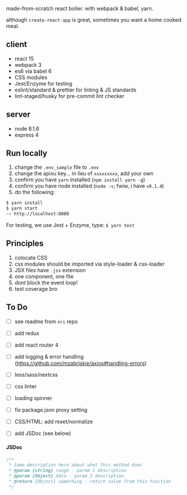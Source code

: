 made-from-scratch react boiler.  with webpack & babel, yarn.

although `create-react-app` is great, sometimes you want a home cooked meal.

## client
- react 15
- webpack 3
- es6 via babel 6
- CSS modules
- Jest/Enzyme for testing
- eslint/standard & prettier for linting & JS standards
- lint-staged/husky for pre-commit lint checker

## server
- node 8.1.6
- express 4

## Run locally
1. change the `.env_sample` file to `.env`
2. change the apixu key... in lieu of `xxxxxxxxx`, add your own
3. confirm you have `yarn` installed (`npm install yarn -g`)
4. confirm you have node installed (`node -v`; fwiw, i have `v8.1.4`)
5. do the following:
```bash
$ yarn install
$ yarn start
-> http://localhost:8080
```

For testing, we use Jest + Enzyme, type: `$ yarn test`


## Principles
1. colocate CSS
2. css modules should be imported via style-loader & css-loader
3. JSX files have `.jsx` extension
4. one component, one file
5. dont block the event loop!
6. test coverage bro


## To Do
- [ ] see readme from `nri` repo
- [ ] add redux
- [ ] add react router 4
- [ ] add logging & error handling (https://github.com/mzabriskie/axios#handling-errors)
- [ ] less/sass/nextcss
- [ ] css linter
- [ ] loading spinner
- [ ] fix package.json proxy setting
- [ ] CSS/HTML: add reset/normalize
- [ ] add JSDoc (see below)


#### JSDoc
```javascript
/**
 * Some description here about what this method does
 * @param {string} range - param 1 description
 * @param {Object} data - param 2 description
 * @return {Object} something - return value from this function
 */
```
